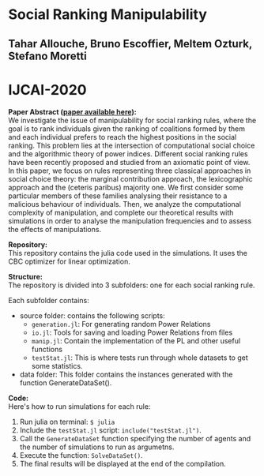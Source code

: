 # Social Ranking Manipulability
## Tahar Allouche, Bruno Escoffier, Meltem Ozturk, Stefano Moretti

# IJCAI-2020

**Paper Abstract ([paper available here](https://www.ijcai.org/proceedings/2020/0003.pdf)):**\
We investigate the issue of manipulability for social ranking rules, where the goal is to rank individuals given the ranking of coalitions formed by them and each individual prefers to reach the highest positions in the social ranking. This problem lies at the intersection of computational social choice and the algorithmic theory of power indices. Different social ranking rules have been recently proposed and studied from an axiomatic point of view. In this paper, we focus on rules representing three classical approaches in social choice theory: the marginal contribution approach, the lexicographic approach and the (ceteris paribus) majority one. We first consider some particular members of these families analysing their resistance to a malicious behaviour of individuals. Then, we analyze the computational complexity of manipulation, and complete our theoretical results with simulations in order to analyse the manipulation frequencies and to assess the effects of manipulations.


**Repository:**\
This repository contains the julia code used in the simulations. It uses the CBC optimizer for linear optimization.


**Structure:**\
The repository is divided into 3 subfolders: one for each social ranking rule.

Each subfolder contains:

- source folder: contains the following scripts:
    - `generation.jl`: For generating random Power Relations
	- `io.jl`: Tools for saving and loading Power Relations from files
	- `manip.jl`: Contain the implementation of the PL and other useful functions
	- `testStat.jl`: This is where tests run through whole datasets to get some statistics.
- data folder: This folder contains the instances generated with the function GenerateDataSet().


**Code:**\
Here's how to run simulations for each rule:
1. Run julia on terminal: `$ julia`
2. Include the `testStat.jl` script: `include("testStat.jl")`.
3. Call the `GenerateDataSet` function specifying the number of agents and the number of simulations to run as argumetns.
4. Execute the function: `SolveDataSet()`.
5. The final results will be displayed at the end of the compilation.


